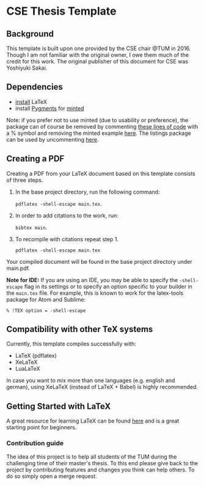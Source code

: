 # CSE Thesis Template
## Background

This template is built upon one provided by the CSE chair @TUM in 2016. Though
I am not familiar with the original owner, I owe them much of the credit for
this work.  The original publisher of this document for CSE was Yoshiyuki Sakai.

## Dependencies

- [install](https://www.latex-tutorial.com/installation/) LaTeX
- install [Pygments](http://pygments.org) for
  [minted](ftp://ftp.dante.de/tex-archive/macros/latex/contrib/minted/minted.pdf)

Note: if you prefer not to use minted (due to usability or preference), the
package can of course be removed by commenting
[these lines of code](https://github.com/waltsims/Thesis_Template_CSE/blob/master/components/settings.tex#L98-L104)
 with a \% symbol
and removing the minted example
[here](https://github.com/waltsims/Thesis_Template_CSE/blob/master/chapters/Introduction.tex#L51-L87).
The listings package can be used by uncommenting
[here](https://github.com/waltsims/Thesis_Template_CSE/blob/master/components/settings.tex#L97).


## Creating a PDF
Creating a PDF from your LaTeX document based on this template consists of
three steps.

1. In the base project directory, run the following command:

   `pdflatex -shell-escape main.tex`.

2. In order to add citations to the work, run:

   `bibtex main`.

3. To recompile with citations repeat step 1.

   `pdflatex -shell-escape main.tex`

Your compiled document will be found in the base project directory under
main.pdf.

**Note for IDE:** If you are using an IDE, you may be able to specify the `-shell-escape`
flag in its settings or to specify an option specific to your builder in the `main.tex`
file. For example, this is known to work for the latex-tools package for Atom and Sublime:

   `% !TEX option = -shell-escape`

## Compatibility with other TeX systems
Currently, this template compiles successfully with:

- LaTeX (pdflatex)
- XeLaTeX
- LuaLaTeX

In case you want to mix more than one languages (e.g. english and german),
using XeLaTeX (instead of LaTeX + Babel) is highly recommended.

## Getting Started with LaTeX
A great resource for learning LaTeX can be found
[here](https://tobi.oetiker.ch/lshort/lshort.pdf)
and is a great starting point for beginners.

### Contribution guide

The idea of this project is to help all students of the TUM during the challenging time of their master's thesis. To this end please give back to the project by contributing features and changes you think can help others. To do so simply open a merge request.
